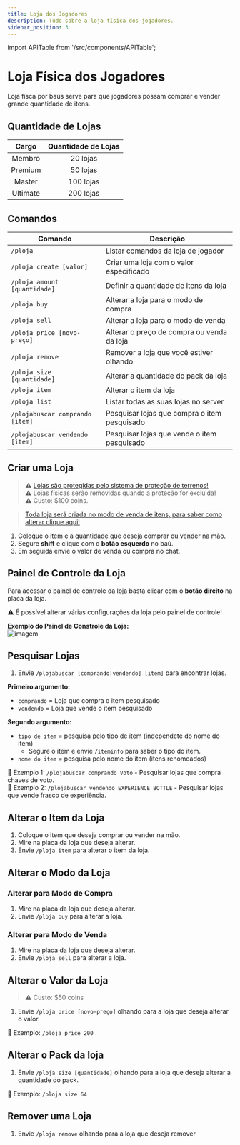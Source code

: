 ```yaml
---
title: Loja dos Jogadores
description: Tudo sobre a loja física dos jogadores.
sidebar_position: 3
---
```


import APITable from '/src/components/APITable';

# Loja Física dos Jogadores

Loja físca por baús serve para que jogadores possam comprar e vender grande quantidade de itens.

## Quantidade de Lojas

<APITable>

| Cargo    | Quantidade de Lojas |
| :------: | :-----------------: |
| Membro   | 20 lojas            |
| Premium  | 50 lojas            |
| Master   | 100 lojas           |
| Ultimate | 200 lojas           |

</APITable>

## Comandos

<APITable>

| Comando | Descrição |
| ------- | --------- |
| `/ploja` | Listar comandos da loja de jogador |
| `/ploja create [valor]` | Criar uma loja com o valor especificado |
| `/ploja amount [quantidade]` | Definir a quantidade de itens da loja |
| `/ploja buy` | Alterar a loja para o modo de compra |
| `/ploja sell` | Alterar a loja para o modo de venda |
| `/ploja price [novo-preço]` | Alterar o preço de compra ou venda da loja |
| `/ploja remove` | Remover a loja que você estiver olhando |
| `/ploja size [quantidade]` | Alterar a quantidade do pack da loja |
| `/ploja item` | Alterar o item da loja |
| `/ploja list` | Listar todas as suas lojas no server |
| `/plojabuscar comprando [item]` | Pesquisar lojas que compra o item pesquisado|
| `/plojabuscar vendendo [item]` | Pesquisar lojas que vende o item pesquisado|

</APITable>

## Criar uma Loja

> ⚠️ [Lojas são protegidas pelo sistema de proteção de terrenos!](../protecao/basica.md)  
> ⚠️ Lojas físicas serão removidas quando a proteção for excluida!  
> ⚠️ Custo: $100 coins.

> [Toda loja será criada no modo de venda de itens, para saber como alterar clique aqui!](#alterar-o-modo-da-loja)

1. Coloque o item e a quantidade que deseja comprar ou vender na mão.
2. Segure **shift** e clique com o **botão esquerdo** no baú.
3. Em seguida envie o valor de venda ou compra no chat.

## Painel de Controle da Loja

Para acessar o painel de controle da loja basta clicar com o **botão direito** na placa da loja.

⚠️ É possível alterar várias configurações da loja pelo painel de controle!

**Exemplo do Painel de Constrole da Loja:**  
![imagem](https://i.imgur.com/mUsQCqZ.png)

## Pesquisar Lojas

1. Envie `/plojabuscar [comprando|vendendo] [item]` para encontrar lojas.

**Primeiro argumento:**
- `comprando` = Loja que compra o item pesquisado
- `vendendo` = Loja que vende o item pesquisado

**Segundo argumento:**
- `tipo de item` = pesquisa pelo tipo de item (independete do nome do item)
  - Segure o item e envie `/iteminfo` para saber o tipo do item.
- `nome do item` = pesquisa pelo nome do item (itens renomeados)

🎯 Exemplo 1: `/plojabuscar comprando Voto` - Pesquisar lojas que compra chaves de voto.  
🎯 Exemplo 2: `/plojabuscar vendendo EXPERIENCE_BOTTLE` - Pesquisar lojas que vende frasco de experiência.

## Alterar o Item da Loja

1. Coloque o item que deseja comprar ou vender na mão.
2. Mire na placa da loja que deseja alterar.
3. Envie `/ploja item` para alterar o item da loja.

## Alterar o Modo da Loja

### Alterar para Modo de Compra

1. Mire na placa da loja que deseja alterar.
2. Envie `/ploja buy` para alterar a loja.

### Alterar para Modo de Venda

1. Mire na placa da loja que deseja alterar.
1. Envie `/ploja sell` para alterar a loja.

## Alterar o Valor da Loja

> ⚠️ Custo: $50 coins

1. Envie `/ploja price [novo-preço]` olhando para a loja que deseja alterar o valor.

🎯 Exemplo: `/ploja price 200`

## Alterar o Pack da loja

1. Envie `/ploja size [quantidade]` olhando para a loja que deseja alterar a quantidade do pack.

🎯 Exemplo: `/ploja size 64`

## Remover uma Loja

1. Envie `/ploja remove` olhando para a loja que deseja remover
